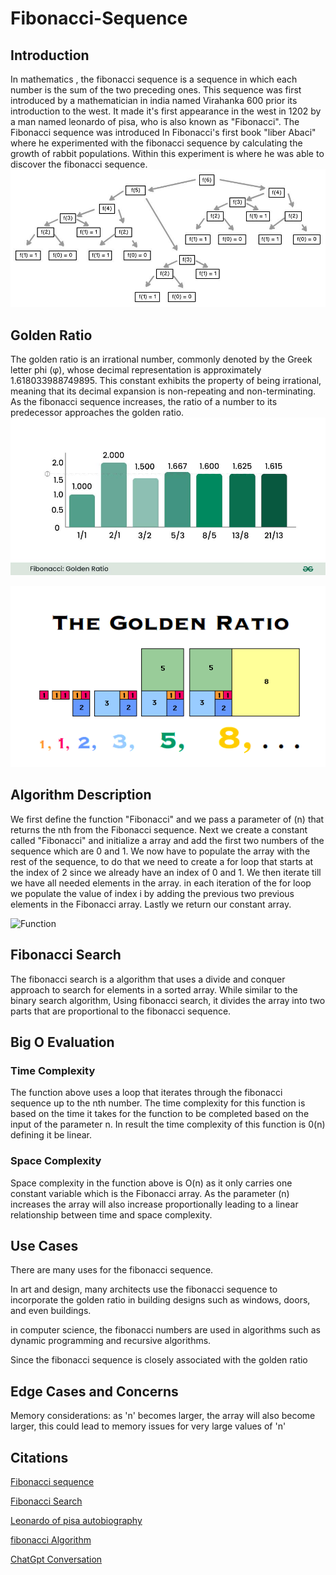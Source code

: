 # Fibonacci-Sequence

## Introduction

In mathematics , the fibonacci sequence is a sequence in which each number is the sum of the two preceding ones. This sequence was first introduced by a mathematician in india named Virahanka 600 prior its introduction to the west. It made it's first appearance in the west in 1202 by a man named leonardo of pisa, who is also known as "Fibonacci". The Fibonacci sequence was introduced In Fibonacci's first book "liber Abaci" where he experimented with the fibonacci sequence by calculating the growth of rabbit populations. Within this experiment is where he was able to discover the fibonacci sequence. 
 ![Alt text](<Fibonacci sequence.png>)

## Golden Ratio
The golden ratio is an irrational number, commonly denoted by the Greek letter phi (φ), whose decimal representation is approximately 1.618033988749895. This constant exhibits the property of being irrational, meaning that its decimal expansion is non-repeating and non-terminating. As the fibonacci sequence increases, the ratio of a number to its predecessor approaches the golden ratio.
![Alt text](Fibonacci-Golden-Ratio.png)

![The Golden Ratio](1_9J2Wf2sapv9XeYtjQzPwVA.gif)
## Algorithm Description
We first define the function "Fibonacci" and we pass a parameter of (n) that returns the nth from the Fibonacci sequence. Next we create a constant called "Fibonacci" and initialize a array and add the first two numbers of the sequence which are 0 and 1. We now have to populate the array with the rest of the sequence, to do that we need to create a for loop that starts at the index of 2 since we already have an index of 0 and 1. We then iterate till we have all needed elements in the array. in each iteration of the for loop we populate the value of index i by adding the previous two previous elements in the Fibonacci array. Lastly we return our constant array.

![Function](<Screenshot 2024-01-20 at 2.41.43 AM.png>)
## Fibonacci Search
The fibonacci search is a algorithm that uses a divide and conquer approach to search for elements in a sorted array. While similar to the binary search algorithm, Using fibonacci search, it divides the array into two parts that are proportional to the fibonacci sequence.



## Big O Evaluation

### Time Complexity
The function above uses a loop that iterates through the fibonacci sequence up to the nth number. The time complexity for this function is based on the time it takes for the function to be completed based on the input of the parameter n. In result the time complexity of this function is 0(n) defining it be linear.


### Space Complexity
Space complexity in the function above is O(n) as it only carries one constant variable which is the Fibonacci array. As the parameter (n) increases the array will also increase proportionally leading to a linear relationship between time and space complexity.

## Use Cases
There are many uses for the fibonacci sequence.

In art and design, many architects use the fibonacci sequence to incorporate the golden ratio in building designs such as windows, doors, and even buildings.

in computer science, the fibonacci numbers are used in algorithms such as dynamic programming and recursive algorithms.

Since the fibonacci sequence is closely associated with the golden ratio





## Edge Cases and Concerns

Memory considerations: as 'n' becomes larger, the array will also become larger, this could lead to memory issues for very large values of 'n'


## Citations

[Fibonacci sequence](https://en.wikipedia.org/wiki/Fibonacci_sequence)

[Fibonacci Search](https://stackabuse.com/bytes/fibonacci-search-in-javascript/)

[Leonardo of pisa autobiography](https://en.wikipedia.org/wiki/Fibonacci)

[fibonacci Algorithm](https://medium.com/developers-writing/fibonacci-sequence-algorithm-in-javascript-b253dc7e320e)

[ChatGpt Conversation](https://chat.openai.com/share/865930e6-f787-4890-9cfb-755b08209782)
